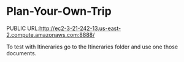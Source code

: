 # Plan-Your-Own-Trip
PUBLIC URL:http://ec2-3-21-242-13.us-east-2.compute.amazonaws.com:8888/

To test with Itineraries go to the Itineraries folder and use one those documents. 
